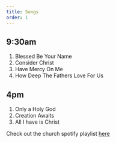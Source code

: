 ```yaml
---
title: Songs
order: 1
---
```


## 9:30am 
1. Blessed Be Your Name
2. Consider Christ
3. Have Mercy On Me
4. How Deep The Fathers Love For Us

## 4pm 
1. Only a Holy God
2. Creation Awaits
3. All I have is Christ
   
Check out the church spotify playlist [here](https://open.spotify.com/playlist/3gh0ZKXkJBDbNEnZqJJDXj?si=0908aa3f87544643)
